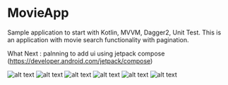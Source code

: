 # MovieApp
Sample application to start with Kotlin, MVVM, Dagger2, Unit Test. This is an application with movie search functionality with pagination.

What Next : palnning to add ui using jetpack compose (https://developer.android.com/jetpack/compose)

![alt text](https://github.com/stAyushJain/MovieApp/blob/main/Screenshot_2021-02-27-21-50-31-626_com.test.pocketaces.jpg)
![alt text](https://github.com/stAyushJain/MovieApp/blob/main/Screenshot_2021-02-27-21-50-43-696_com.test.pocketaces.jpg)
![alt text](https://github.com/stAyushJain/MovieApp/blob/main/Screenshot_2021-02-27-21-50-45-976_com.test.pocketaces.jpg)
![alt text](https://github.com/stAyushJain/MovieApp/blob/main/Screenshot_2021-02-27-21-50-54-090_com.test.pocketaces.jpg)
![alt text](https://github.com/stAyushJain/MovieApp/blob/main/Screenshot_2021-02-27-21-51-13-895_com.test.pocketaces.jpg)
![alt text](https://github.com/stAyushJain/MovieApp/blob/main/Screenshot_2021-02-27-21-55-24-184_com.test.pocketaces.jpg)
